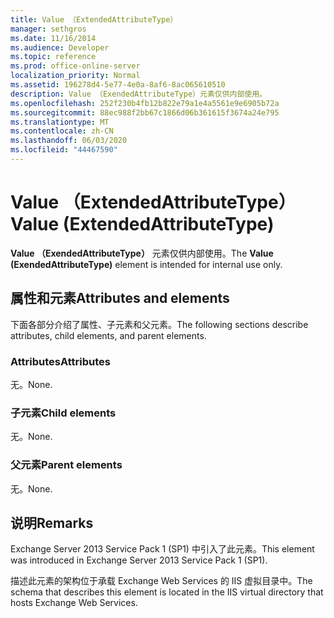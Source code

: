 ```yaml
---
title: Value （ExtendedAttributeType）
manager: sethgros
ms.date: 11/16/2014
ms.audience: Developer
ms.topic: reference
ms.prod: office-online-server
localization_priority: Normal
ms.assetid: 196278d4-5e77-4e0a-8af6-8ac065610510
description: Value （ExendedAttributeType）元素仅供内部使用。
ms.openlocfilehash: 252f230b4fb12b822e79a1e4a5561e9e6905b72a
ms.sourcegitcommit: 88ec988f2bb67c1866d06b361615f3674a24e795
ms.translationtype: MT
ms.contentlocale: zh-CN
ms.lasthandoff: 06/03/2020
ms.locfileid: "44467590"
---
```

# <a name="value-extendedattributetype"></a><span data-ttu-id="20f36-103">Value （ExtendedAttributeType）</span><span class="sxs-lookup"><span data-stu-id="20f36-103">Value (ExtendedAttributeType)</span></span>

<span data-ttu-id="20f36-104">**Value （ExendedAttributeType）** 元素仅供内部使用。</span><span class="sxs-lookup"><span data-stu-id="20f36-104">The **Value (ExendedAttributeType)** element is intended for internal use only.</span></span> 

## <a name="attributes-and-elements"></a><span data-ttu-id="20f36-105">属性和元素</span><span class="sxs-lookup"><span data-stu-id="20f36-105">Attributes and elements</span></span>

<span data-ttu-id="20f36-106">下面各部分介绍了属性、子元素和父元素。</span><span class="sxs-lookup"><span data-stu-id="20f36-106">The following sections describe attributes, child elements, and parent elements.</span></span>
  
### <a name="attributes"></a><span data-ttu-id="20f36-107">Attributes</span><span class="sxs-lookup"><span data-stu-id="20f36-107">Attributes</span></span>

<span data-ttu-id="20f36-108">无。</span><span class="sxs-lookup"><span data-stu-id="20f36-108">None.</span></span>
  
### <a name="child-elements"></a><span data-ttu-id="20f36-109">子元素</span><span class="sxs-lookup"><span data-stu-id="20f36-109">Child elements</span></span>

<span data-ttu-id="20f36-110">无。</span><span class="sxs-lookup"><span data-stu-id="20f36-110">None.</span></span>
  
### <a name="parent-elements"></a><span data-ttu-id="20f36-111">父元素</span><span class="sxs-lookup"><span data-stu-id="20f36-111">Parent elements</span></span>

<span data-ttu-id="20f36-112">无。</span><span class="sxs-lookup"><span data-stu-id="20f36-112">None.</span></span>
  
## <a name="remarks"></a><span data-ttu-id="20f36-113">说明</span><span class="sxs-lookup"><span data-stu-id="20f36-113">Remarks</span></span>

<span data-ttu-id="20f36-114">Exchange Server 2013 Service Pack 1 (SP1) 中引入了此元素。</span><span class="sxs-lookup"><span data-stu-id="20f36-114">This element was introduced in Exchange Server 2013 Service Pack 1 (SP1).</span></span>
  
<span data-ttu-id="20f36-115">描述此元素的架构位于承载 Exchange Web Services 的 IIS 虚拟目录中。</span><span class="sxs-lookup"><span data-stu-id="20f36-115">The schema that describes this element is located in the IIS virtual directory that hosts Exchange Web Services.</span></span>
  

